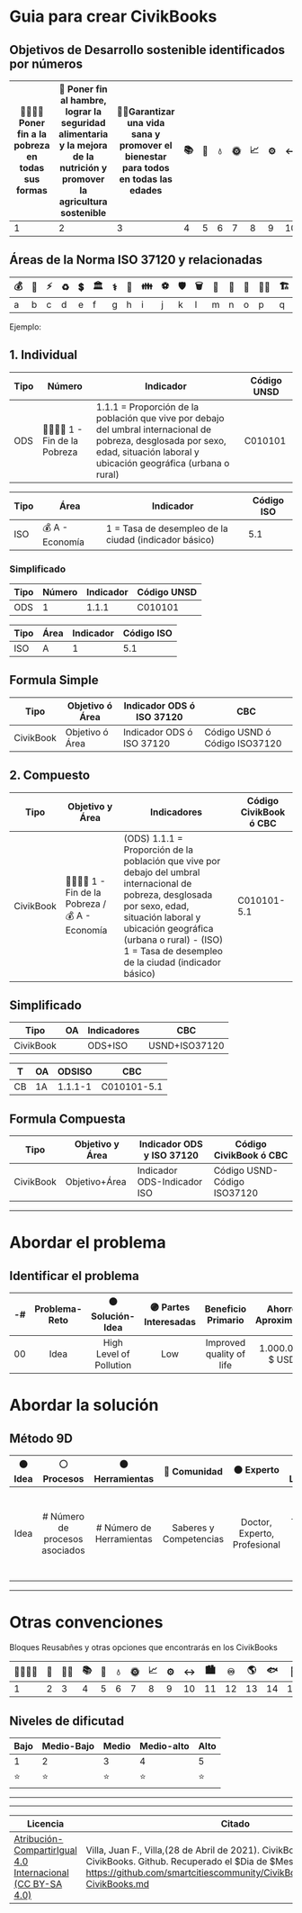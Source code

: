 # Guia para crear CivikBooks

## Objetivos de Desarrollo sostenible identificados por números

|:family_man_woman_girl_boy: Poner fin a la pobreza en todas sus formas|:stew: Poner fin al hambre, lograr la seguridad alimentaria y la mejora de la nutrición y promover la agricultura sostenible|:health_worker:Garantizar una vida sana y promover el bienestar para todos en todas las edades|:books:|:busts_in_silhouette:|:droplet:|:sun_with_face:|:chart_with_upwards_trend:|:gear:|:left_right_arrow:|:cityscape:|:infinity:|:earth_americas:|:fish:|:deciduous_tree:|:dove:|:atom_symbol:|
|------------ | -------------|------------ |------------ | -------------|------------ |------------ | -------------|------------ |------------ | -------------|------------ |------------ | -------------|------------ |------------ | -------------|
|1|2|3|4|5|6|7|8|9|10|11|12|13|14|15|16|17|

## Áreas de la Norma ISO 37120 y relacionadas

|:moneybag:|:open_book:|:zap:|:recycle:|:heavy_dollar_sign:|:classical_building:|:medical_symbol:|:house_with_garden:|:family:	|:soccer:	|:shield:|:wastebasket:|:juggling_person:|:satellite:|:tram:|:farmer:|:building_construction:|:potable_water:|:non-potable_water:|
|------------ | -------------|------------ |------------ | -------------|------------ |------------ | -------------|------------ |------------ | -------------|------------ |------------ | -------------|------------ |------------ | ------------ |------------ | -------------|
|a|b|c|d|e|f|g|h|i|j|k|l|m|n|o|p|q|r|s|

Ejemplo:


## 1. Individual

|Tipo|Número|Indicador|Código UNSD|
|------------ | -------------|------------ |------------ |
|ODS |:family_man_woman_girl_boy: 1 - Fin de la Pobreza|1.1.1 = Proporción de la población que vive por debajo del umbral internacional de pobreza, desglosada por sexo, edad, situación laboral y ubicación geográfica (urbana o rural)|C010101|

|Tipo|Área|Indicador|Código ISO|
|------------ | -------------|------------ |------------ |
|ISO |:moneybag: A - Economía|1 = Tasa de desempleo de la ciudad (indicador básico)|5.1|

### Simplificado
|Tipo|Número|Indicador|Código UNSD|
|------------ | -------------|------------ |------------ |
|ODS|1|1.1.1|C010101|

|Tipo|Área|Indicador|Código ISO|
|------------ | -------------|------------ |------------ |
|ISO|A|1|5.1|

## Formula Simple

|Tipo|Objetivo ó Área|Indicador ODS ó ISO 37120|CBC|
|------------ | -------------|------------ |------------ |
|CivikBook|Objetivo ó Área|Indicador ODS ó ISO 37120|Código USND ó Código ISO37120|

## 2. Compuesto

|Tipo|Objetivo y Área|Indicadores|Código CivikBook ó CBC|
|------------ | -------------|------------ |------------ |
|CivikBook|:family_man_woman_girl_boy: 1 - Fin de la Pobreza / :moneybag: A - Economía| (ODS) 1.1.1 = Proporción de la población que vive por debajo del umbral internacional de pobreza, desglosada por sexo, edad, situación laboral y ubicación geográfica (urbana o rural) - (ISO) 1 = Tasa de desempleo de la ciudad (indicador básico)|C010101-5.1|

## Simplificado

|Tipo|OA|Indicadores|CBC|
|------------ | -------------|------------ |------------ |
|CivikBook||ODS+ISO|USND+ISO37120|

|T|OA|ODSISO|CBC|
|------------ | -------------|------------ |------------ |
|CB|1A|1.1.1-1|C010101-5.1|

## Formula Compuesta

|Tipo|Objetivo y Área|Indicador ODS y ISO 37120|Código CivikBook ó CBC|
|------------ | -------------|------------ |------------ |
|CivikBook|Objetivo+Área|Indicador ODS-Indicador ISO|Código USND-Código ISO37120|

___________________________________________________________________________________________
# Abordar el problema

## Identificar el problema

| -# | Problema-Reto | :orange_circle: Solución-Idea | :purple_circle: Partes Interesadas | Beneficio Primario | Ahorro Aproximado | :green_circle: Área de Impacto |:yellow_circle: Investigaciones | URL |
| :------: | :------: | :-----: | :-----: | :----: | :-----: | :-----: | :-----: | :-----: |
| 00 | Idea | High Level of Pollution | Low | Improved quality of life | 1.000.000 $ USD | Water | School | [Link Permanente](https://github.com/smartcitiescommunity/00/readme.md "URL of Idea") |


# Abordar la solución

## Método 9D
| :orange_circle: Idea | :white_circle:	Procesos | :brown_circle:	Herramientas | :red_circle:	Comunidad | :black_circle: Experto| :green_circle: Laboratorio| :yellow_circle: Academia|:large_blue_circle: Empresa| :purple_circle: Estado & Sociedad|
| :------: | :------: | :-----: | :-----: | :----: | :-----: | :-----: | :-----: | :-----: |
| Idea| # Número de procesos asociados | # Número de Herramientas| Saberes y Competencias | Doctor, Experto, Profesional  |Territorio o lugar de impacto | Universidad, Grupos de Investigación, Centros de Investigación | Empresas, Proveedores, Grupos economicos,Estudios e Investigación del mercado|Organizaciones, Estado, Sociedad Civil,Fundaciones, Corporaciones, Estado y Movimientos sociales o Políticos|

____________________________________________________________________________________________
# Otras convenciones

Bloques Reusabñes y otras opciones que encontrarás en los CivikBooks

|:family_man_woman_girl_boy:|:stew:|:health_worker:|:books:|:busts_in_silhouette:|:droplet:|:sun_with_face:|:chart_with_upwards_trend:|:gear:|:left_right_arrow:|:cityscape:|:infinity:|:earth_americas:|:fish:|:deciduous_tree:|:dove:|:atom_symbol:|
|------------ | -------------|------------ |------------ | -------------|------------ |------------ | -------------|------------ |------------ | -------------|------------ |------------ | -------------|------------ |------------ | -------------|
|1|2|3|4|5|6|7|8|9|10|11|12|13|14|15|16|17|

## Niveles de dificutad
|Bajo|Medio-Bajo|Medio|Medio-alto|Alto|
|-----|-----|-----|-----|-----|
1|2|3|4|5|
|:star:	|:star:	|:star:	|:star:	|:star:	|



_______________________________________________________________
_______________________________________________________________

|Licencia|Citado|Compatibilidad|Dificultad|
|------------ | -------------|------------ |------------ |
|[Atribución-CompartirIgual 4.0 Internacional (CC BY-SA 4.0)](https://creativecommons.org/licenses/by-sa/4.0/deed.es) |Villa, Juan F., Villa,(28 de Abril de 2021). CivikBook - Guia para CivikBooks. Github. Recuperado el $Dia de $Mes de $Año https://github.com/smartcitiescommunity/CivikBooks/blob/main/Guia-CivikBooks.md|[Civikmind](https://github.com/smartcitiescommunity/Civikmind)|:yellow_circle::yellow_circle::yellow_circle::black_circle::black_circle:|

